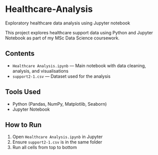 # Healthcare-Analysis
Exploratory healthcare data analysis using Jupyter notebook

This project explores healthcare support data using Python and Jupyter Notebook as part of my MSc Data Science coursework.

## Contents

- `Healthcare Analysis.ipynb` — Main notebook with data cleaning, analysis, and visualisations  
- `support2-1.csv` — Dataset used for the analysis

## Tools Used

- Python (Pandas, NumPy, Matplotlib, Seaborn)
- Jupyter Notebook

## How to Run

1. Open `Healthcare Analysis.ipynb` in Jupyter
2. Ensure `support2-1.csv` is in the same folder
3. Run all cells from top to bottom

